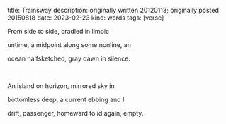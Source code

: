 title: Trainsway
description: originally written 20120113; originally posted 20150818
date: 2023-02-23
kind: words
tags: [verse]

<p class="verse-top">From side to side, cradled in limbic</p>
<p class="verse-mid">untime, a midpoint along some nonline, an</p>
<p class="verse-bot">ocean halfsketched, gray dawn in silence.</p>

<br>

<p class="verse-top">An island on horizon, mirrored sky in</p>
<p class="verse-mid">bottomless deep, a current ebbing and I</p>
<p class="verse-bot verse-last">drift, passenger, homeward to id again, empty.</p>
